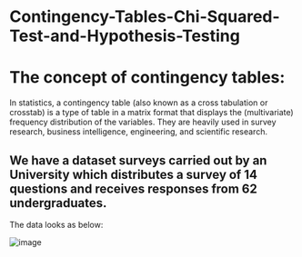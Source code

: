 # Contingency-Tables-Chi-Squared-Test-and-Hypothesis-Testing



# The concept of contingency tables:
In statistics, a contingency table (also known as a cross tabulation or crosstab) is a type of table in a matrix format that displays the (multivariate) frequency distribution of the variables. They are heavily used in survey research, business intelligence, engineering, and scientific research.

## We have a dataset surveys carried out by an University which distributes a survey of 14 questions and receives responses from 62 undergraduates.
The data looks as below:

![image](https://user-images.githubusercontent.com/33120664/222844198-61cd4be8-f697-421e-93c6-882d92990ca7.png)

